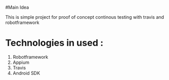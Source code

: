 #Main Idea

This is simple project for proof of concept continous testing with travis and robotframework 

# Technologies in used :

1. Robotframework 
2. Appium 
3. Travis 
4. Android SDK 

